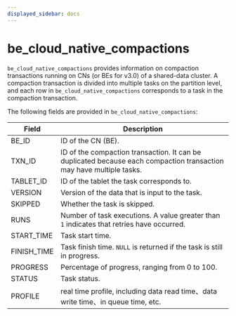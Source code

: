 ```yaml
---
displayed_sidebar: docs
---
```


# be_cloud_native_compactions

`be_cloud_native_compactions` provides information on compaction transactions running on CNs (or BEs for v3.0) of a shared-data cluster. A compaction transaction is divided into multiple tasks on the partition level, and each row in `be_cloud_native_compactions` corresponds to a task in the compaction transaction.

The following fields are provided in `be_cloud_native_compactions`:

| **Field**   | **Description**                                              |
| ----------- | ------------------------------------------------------------ |
| BE_ID       | ID of the CN (BE).                                           |
| TXN_ID      | ID of the compaction transaction. It can be duplicated because each compaction transaction may have multiple tasks. |
| TABLET_ID   | ID of the tablet the task corresponds to.                    |
| VERSION     | Version of the data that is input to the task.               |
| SKIPPED     | Whether the task is skipped.                                 |
| RUNS        | Number of task executions. A value greater than `1` indicates that retries have occurred. |
| START_TIME  | Task start time.                                             |
| FINISH_TIME | Task finish time. `NULL` is returned if the task is still in progress. |
| PROGRESS    | Percentage of progress, ranging from 0 to 100.               |
| STATUS      | Task status.                                                 |
| PROFILE     | real time profile, including data read time、data write time、in queue time, etc. |
